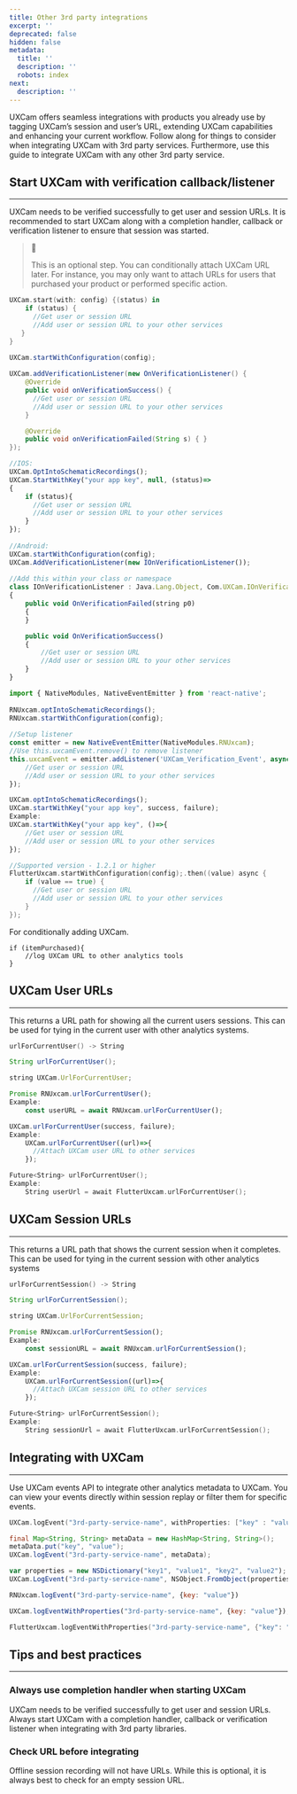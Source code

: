 ```yaml
---
title: Other 3rd party integrations
excerpt: ''
deprecated: false
hidden: false
metadata:
  title: ''
  description: ''
  robots: index
next:
  description: ''
---
```

UXCam offers seamless integrations with products you already use by tagging UXCam’s session and user’s URL, extending UXCam capabilities and enhancing your current workflow. Follow along for things to consider when integrating UXCam with 3rd party services. Furthermore, use this guide to integrate UXCam with any other 3rd party service.

## Start UXCam with verification callback/listener

***

UXCam needs to be verified successfully to get user and session URLs. It is recommended to start UXCam along with a completion handler, callback or verification listener to ensure that session was started.

> 📘 
> 
> This is an optional step. You can conditionally attach UXCam URL later. For instance, you may only want to attach URLs for users that purchased your product or performed specific action.

```swift iOS
UXCam.start(with: config) {(status) in
    if (status) {
      //Get user or session URL
      //Add user or session URL to your other services
   }
}


```
```java Android
UXCam.startWithConfiguration(config);
    
UXCam.addVerificationListener(new OnVerificationListener() {
    @Override
    public void onVerificationSuccess() {
      //Get user or session URL
      //Add user or session URL to your other services
    }

    @Override
    public void onVerificationFailed(String s) { }
});
```
```typescript Xamarin
//IOS:
UXCam.OptIntoSchematicRecordings();
UXCam.StartWithKey("your app key", null, (status)=>
{
    if (status){
      //Get user or session URL
      //Add user or session URL to your other services
    }
});
    
//Android:
UXCam.startWithConfiguration(config);
UXCam.AddVerificationListener(new IOnVerificationListener());
    
//Add this within your class or namespace
class IOnVerificationListener : Java.Lang.Object, Com.UXCam.IOnVerificationListener
{
    public void OnVerificationFailed(string p0)
    {
    }

    public void OnVerificationSuccess()
    {
        //Get user or session URL
        //Add user or session URL to your other services
    }
}
```
```javascript React Native
import { NativeModules, NativeEventEmitter } from 'react-native';
    
RNUxcam.optIntoSchematicRecordings();
RNUxcam.startWithConfiguration(config);
    
//Setup listener
const emitter = new NativeEventEmitter(NativeModules.RNUxcam);
//Use this.uxcamEvent.remove() to remove listener
this.uxcamEvent = emitter.addListener('UXCam_Verification_Event', async () => {
    //Get user or session URL
    //Add user or session URL to your other services
});
```
```javascript Cordova
UXCam.optIntoSchematicRecordings();
UXCam.startWithKey("your app key", success, failure);
Example:
UXCam.startWithKey("your app key", ()=>{
    //Get user or session URL
    //Add user or session URL to your other services
});
```
```go Flutter
//Supported version - 1.2.1 or higher
FlutterUxcam.startWithConfiguration(config);.then((value) async {
    if (value == true) {
      //Get user or session URL
      //Add user or session URL to your other services
    }
});
```

For conditionally adding UXCam.

```text Code
if (itemPurchased){
    //log UXCam URL to other analytics tools
}
```

## UXCam User URLs

***

This returns a URL path for showing all the current users sessions. This can be used for tying in the current user with other analytics systems.

```swift iOS
urlForCurrentUser() -> String
```
```java Android
String urlForCurrentUser();
```
```typescript Xamarin
string UXCam.UrlForCurrentUser;
```
```javascript React Native
Promise RNUxcam.urlForCurrentUser();
Example:
    const userURL = await RNUxcam.urlForCurrentUser();
```
```javascript Cordova
UXCam.urlForCurrentUser(success, failure);
Example:
    UXCam.urlForCurrentUser((url)=>{
      //Attach UXCam user URL to other services
    });
```
```go Flutter
Future<String> urlForCurrentUser();
Example:
    String userUrl = await FlutterUxcam.urlForCurrentUser();
```

## UXCam Session URLs

***

This returns a URL path that shows the current session when it completes. This can be used for tying in the current session with other analytics systems

```swift iOS
urlForCurrentSession() -> String
```
```java Android
String urlForCurrentSession();
```
```typescript Xamarin
string UXCam.UrlForCurrentSession;
```
```javascript React Native
Promise RNUxcam.urlForCurrentSession();
Example:
    const sessionURL = await RNUxcam.urlForCurrentSession();
```
```javascript Cordova
UXCam.urlForCurrentSession(success, failure);
Example:
    UXCam.urlForCurrentSession((url)=>{
      //Attach UXCam session URL to other services
    });
```
```go Flutter
Future<String> urlForCurrentSession();
Example:
    String sessionUrl = await FlutterUxcam.urlForCurrentSession();
```

## Integrating with UXCam

***

Use UXCam events API to integrate other analytics metadata to UXCam. You can view your events directly within session replay or filter them for specific events.

```swift iOS
UXCam.logEvent("3rd-party-service-name", withProperties: ["key" : "value"])
```
```java Android
final Map<String, String> metaData = new HashMap<String, String>();
metaData.put("key", "value");
UXCam.logEvent("3rd-party-service-name", metaData);
```
```typescript Xamarin
var properties = new NSDictionary("key1", "value1", "key2", "value2");
UXCam.LogEvent("3rd-party-service-name", NSObject.FromObject(properties));
```
```javascript React Native
RNUxcam.logEvent("3rd-party-service-name", {key: "value"})
```
```javascript Cordova
UXCam.logEventWithProperties("3rd-party-service-name", {key: "value"});
```
```go Flutter
FlutterUxcam.logEventWithProperties("3rd-party-service-name", {"key": "value"});
```

## Tips and best practices

***

### Always use completion handler when starting UXCam

UXCam needs to be verified successfully to get user and session URLs. Always start UXCam with a completion handler, callback or verification listener when integrating with 3rd party libraries.

### Check URL before integrating

Offline session recording will not have URLs. While this is optional, it is always best to check for an empty session URL.